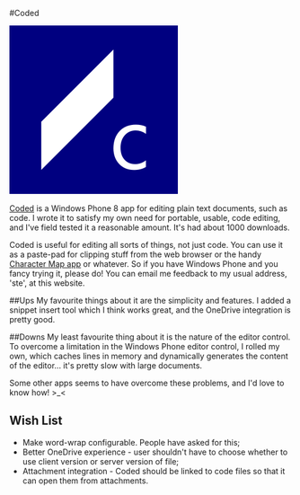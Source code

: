 #Coded

![Coded logo](./posts/coded/CodedIcon300.png)

[Coded](http://www.windowsphone.com/en-gb/store/app/coded/67bd8808-9797-4889-b34e-97ba9f9054bb) is a Windows Phone 8 app for editing plain text documents, such as code.
I wrote it to satisfy my own need for portable, usable, code editing, and I've field tested it a reasonable amount. It's had about 1000 downloads.
 
Coded is useful for editing all sorts of things, not just code. You can use it as a paste-pad for clipping stuff from the web browser or the handy [Character Map app](http://www.windowsphone.com/en-gb/store/app/character-map/3aa26a77-e073-4314-9fde-7a2410d642e9) or whatever. So if you have Windows Phone and you fancy trying it, please do! You can email me feedback to my usual address, 'ste', at this website.

##Ups
My favourite things about it are the simplicity and features. I added a snippet insert tool which I think works great, and the OneDrive integration is pretty good.

##Downs
My least favourite thing about it is the nature of the editor control. To overcome a limitation in the Windows Phone editor control, I rolled my own, which caches lines in memory and dynamically generates the content of the editor... it's pretty slow with large documents.  

Some other apps seems to have overcome these problems, and I'd love to know how! >_<

## Wish List

 *	Make word-wrap configurable. People have asked for this;
 *	Better OneDrive experience - user shouldn't have to choose whether to use client version or server version of file;
 *	Attachment integration - Coded should be linked to code files so that it can open them from attachments.

